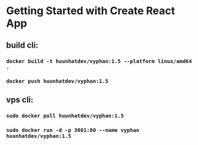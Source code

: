 # Getting Started with Create React App

## build cli:

### `docker build -t huunhatdev/vyphan:1.5 --platform linux/amd64 .`

### `docker push huunhatdev/vyphan:1.5`

## vps cli:

### `sudo docker pull huunhatdev/vyphan:1.5`

### `sudo docker run -d -p 3001:80 --name vyphan huunhatdev/vyphan:1.5`
